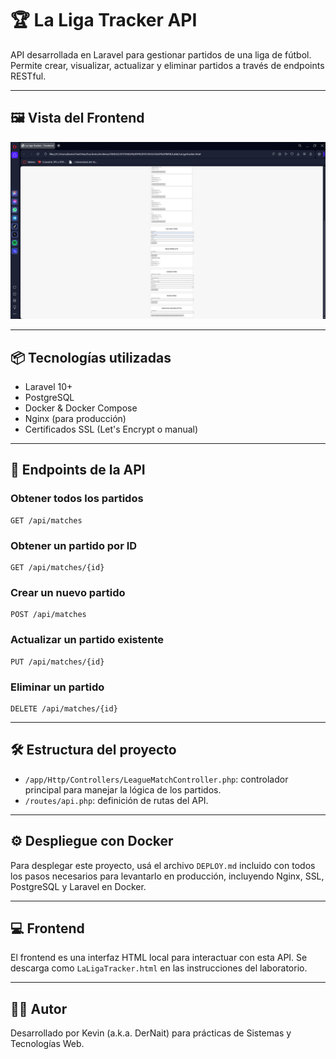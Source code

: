 
# 🏆 La Liga Tracker API

API desarrollada en Laravel para gestionar partidos de una liga de fútbol.  
Permite crear, visualizar, actualizar y eliminar partidos a través de endpoints RESTful.

---

## 🖼️ Vista del Frontend

![La Liga Tracker Frontend](image.png)

---

## 📦 Tecnologías utilizadas

- Laravel 10+
- PostgreSQL
- Docker & Docker Compose
- Nginx (para producción)
- Certificados SSL (Let's Encrypt o manual)

---

## 🚀 Endpoints de la API

### Obtener todos los partidos
```
GET /api/matches
```

### Obtener un partido por ID
```
GET /api/matches/{id}
```

### Crear un nuevo partido
```
POST /api/matches
```

### Actualizar un partido existente
```
PUT /api/matches/{id}
```

### Eliminar un partido
```
DELETE /api/matches/{id}
```

---

## 🛠️ Estructura del proyecto

- `/app/Http/Controllers/LeagueMatchController.php`: controlador principal para manejar la lógica de los partidos.
- `/routes/api.php`: definición de rutas del API.

---

## ⚙️ Despliegue con Docker

Para desplegar este proyecto, usá el archivo `DEPLOY.md` incluido con todos los pasos necesarios para levantarlo en producción, incluyendo Nginx, SSL, PostgreSQL y Laravel en Docker.

---

## 💻 Frontend

El frontend es una interfaz HTML local para interactuar con esta API. Se descarga como `LaLigaTracker.html` en las instrucciones del laboratorio.

---

## 🧑‍💻 Autor

Desarrollado por Kevin (a.k.a. DerNait) para prácticas de Sistemas y Tecnologías Web.
